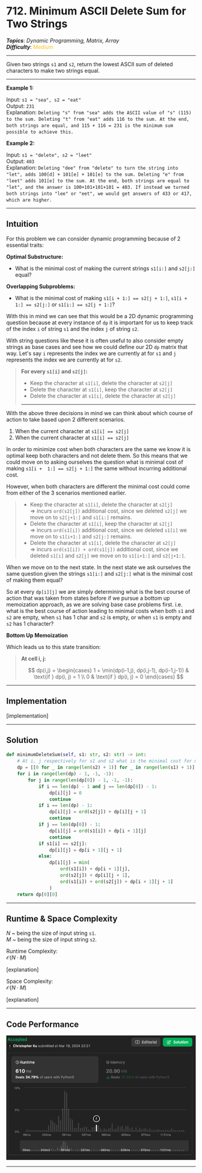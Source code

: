 # 712. Minimum ASCII Delete Sum for Two Strings
***Topics***: *Dynamic Programming, Matrix, Array*  
***Difficulty***: <span style="color: #fac31d;">Medium</span>
<!-- green: #46c6c2, yellow: #fac31d, red: #f8615c-->
---
Given two strings `s1` and `s2`, return the lowest ASCII sum of deleted characters to make two strings equal.



---
**Example 1:**  

Input: `s1 = "sea", s2 = "eat"`  
Output: `231`  
Explanation: `Deleting "s" from "sea" adds the ASCII value of "s" (115) to the sum.
Deleting "t" from "eat" adds 116 to the sum.
At the end, both strings are equal, and 115 + 116 = 231 is the minimum sum possible to achieve this.
`  

**Example 2:**  

Input: `s1 = "delete", s2 = "leet"`  
Output: `403`  
Explanation: `Deleting "dee" from "delete" to turn the string into "let",
adds 100[d] + 101[e] + 101[e] to the sum.
Deleting "e" from "leet" adds 101[e] to the sum.
At the end, both strings are equal to "let", and the answer is 100+101+101+101 = 403.
If instead we turned both strings into "lee" or "eet", we would get answers of 433 or 417, which are higher.
`  

---
## Intuition
For this problem we can consider dynamic programming because of 2 essential traits:

**Optimal Substructure:**
- What is the minimal cost of making the current strings `s1[i:]` and `s2[j:]` equal?

**Overlapping Subproblems:**
- What is the minimal cost of making `s1[i + 1:] == s2[j + 1:]`, `s1[i + 1:] == s2[j:]` or `s1[i:] == s2[j + 1:]`?

With this in mind we can see that this would be a 2D dynamic programming question because at every instance of `dp` it is important for us to keep track of the index `i` of string `s1` and the index `j` of string `s2`.

With string questions like these it is often useful to also consider empty strings as base cases and see how we could define our 2D `dp` matrix that way. Let's say `i` represents the index we are currently at for `s1` and `j` represents the index we are currently at for `s2`.

> **For every `s1[i]` and `s2[j]`:**  
> - Keep the character at `s1[i]`, delete the character at `s2[j]`
> - Delete the character at `s1[i]`, keep the character at `s2[j]`
> - Delete the character at `s1[i]`, delete the character at `s2[j]`
> ---

With the above three decisions in mind we can think about which course of action to take based upon 2 different scenarios.

1. When the current character at `s1[i] == s2[j]`
2. When the current character at `s1[i] == s2[j]`

In order to minimize cost when both characters are the same we know it is optimal keep both characters and not delete them. So this means that we could move on to asking ourselves the question what is minimal cost of making `s1[i +  1:] == s2[j + 1:]` the same without incurring additional cost.

However, when both characters are different the minimal cost could come from either of the 3 scenarios mentioned earlier.

> - Keep the character at `s1[i]`, delete the character at `s2[j]`  
> $\Rightarrow$ incurs `ord(s2[j])` additional cost, since we deleted `s2[j]` we move on to `s2[j+1:]` and `s1[i:]` remains.
> - Delete the character at `s1[i]`, keep the character at `s2[j]`    
> $\Rightarrow$ incurs `ord(s1[i])` additional cost, since we deleted `s1[i]` we move on to `s1[i+1:]` and `s2[j:]` remains.
> - Delete the character at `s1[i]`, delete the character at `s2[j]`  
> $\Rightarrow$ incurs `ord(s1[i]) + ord(s1[j])` additional cost, since we deleted `s1[i]` and `s2[j]` we move on to `s1[i+1:]` and `s2[j+1:]`.

When we move on to the next state. In the next state we ask ourselves the same question given the strings `s1[i:]` and `s2[j:]` what is the minimal cost of making them equal?

So at every `dp[i][j]` we are simply determining what is the best course of action that was taken from states before if we pursue a bottom up memoization approach, as we are solving base case problems first. i.e. what is the best course of action leading to minimal costs when both `s1` and `s2` are empty, when `s1` has 1 char and `s2` is empty, or when `s1` is empty and `s2` has 1 character?

**Bottom Up Memoization**

Which leads us to this state transition:

> **At cell i, j:**
> 
> $$
> dp(i,j) =
> \begin{cases}
> 1 + \min(dp(i-1,j), dp(i,j-1), dp(i-1,j-1)) & \text{if } dp(i, j) = 1 \\
> 0 & \text{if } dp(i, j) = 0
> \end{cases}
> $$


---
## Implementation
[implementation]

---
## Solution
```python
def minimumDeleteSum(self, s1: str, s2: str) -> int:
    # At i, j respectively for s1 and s2 what is the minimal cost for making both string equal at those points?
    dp = [[0 for _ in range(len(s2) + 1)] for _ in range(len(s1) + 1)]
    for i in range(len(dp) - 1, -1, -1):
        for j in range(len(dp[0]) - 1, -1, -1):
            if i == len(dp) - 1 and j == len(dp[0]) - 1:
                dp[i][j] = 0
                continue
            if i == len(dp) - 1: 
                dp[i][j] = ord(s2[j]) + dp[i][j + 1]
                continue
            if j == len(dp[0]) - 1:
                dp[i][j] = ord(s1[i]) + dp[i + 1][j]
                continue
            if s1[i] == s2[j]:
                dp[i][j] = dp[i + 1][j + 1]
            else:
                dp[i][j] = min(
                    ord(s1[i]) + dp[i + 1][j],
                    ord(s2[j]) + dp[i][j + 1],
                    ord(s1[i]) + ord(s2[j]) + dp[i + 1][j + 1]
                )
    return dp[0][0]
```
---
## Runtime & Space Complexity
$N$ ~ being the size of input string `s1`.  
$M$ ~ being the size of input string `s2`.  

Runtime Complexity:  
$\mathcal{O}(N \cdot M)$

[explanation]

Space Complexity:  
$\mathcal{O}(N \cdot M)$

[explanation]

---
## Code Performance
![[lc number] code performance](../../../resources/code-performances/lc-712.png)

---